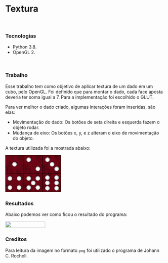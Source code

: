 # Textura

<br/>

### Tecnologias
- Python 3.8.
- OpenGL 2.

<br/>


### Trabalho

Esse trabalho tem como objetivo de aplicar textura de um dado em um cubo, pelo OpenGL. Foi definido que para montar o dado, cada face aposta deveria ter soma igual a 7. Para a implementação foi escolhido o GLUT. 



Para ver melhor o dado criado, algumas interações foram inseridas, são elas:
- Movimentação do dado:  Os botões de seta direita e esquerda fazem o objeto rodar.
- Mudança de eixo: Os botões x, y, e z alteram o eixo de movimentação do objeto.



A textura utilizada foi a mostrada abaixo:

<img src="./dado.png" width="35%" height="35%"/>



### Resultados

Abaixo podemos ver como ficou o resultado do programa:

<img src="../../imagens/dice.gif" width="50%" height="50%"/>



### Creditos

Para leitura da imagem no formato `png` foi utilizado o programa de Johann C. Rocholl.